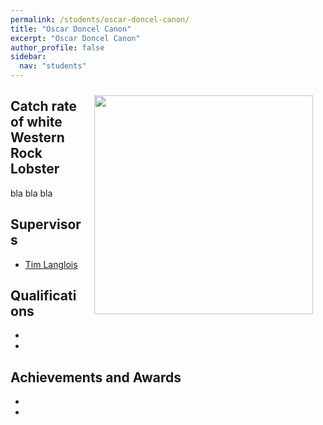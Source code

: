 ```yaml
---
permalink: /students/oscar-doncel-canon/
title: "Oscar Doncel Canon"
excerpt: "Oscar Doncel Canon"
author_profile: false
sidebar:
  nav: "students"
---
```

<img class="philprofile" src='/images/Oscar_WS.jpg' align='right' width="350" hspace="20" vspace="10">

## Catch rate of white Western Rock Lobster
bla bla bla

## Supervisors
- [Tim Langlois](https://uwamegfisheries.github.io/academics/tim-langlois/ "Tim Langlois")

## Qualifications
-
-

## Achievements and Awards
-
-

